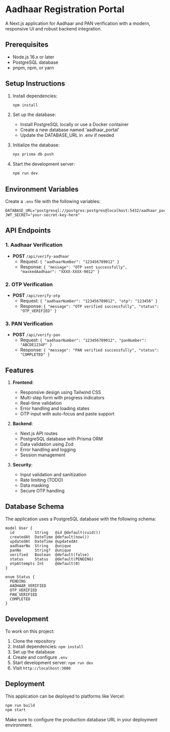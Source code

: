 # Aadhaar Registration Portal

A Next.js application for Aadhaar and PAN verification with a modern, responsive UI and robust backend integration.

## Prerequisites

- Node.js 16.x or later
- PostgreSQL database
- pnpm, npm, or yarn

## Setup Instructions

1. Install dependencies:

   ```bash
   npm install
   ```

2. Set up the database:

   - Install PostgreSQL locally or use a Docker container
   - Create a new database named 'aadhaar_portal'
   - Update the DATABASE_URL in .env if needed

3. Initialize the database:

   ```bash
   npx prisma db push
   ```

4. Start the development server:
   ```bash
   npm run dev
   ```

## Environment Variables

Create a `.env` file with the following variables:

```env
DATABASE_URL="postgresql://postgres:postgres@localhost:5432/aadhaar_portal"
JWT_SECRET="your-secret-key-here"
```

## API Endpoints

### 1. Aadhaar Verification

- **POST** `/api/verify-aadhaar`
  - Request: `{ "aadhaarNumber": "123456789012" }`
  - Response: `{ "message": "OTP sent successfully", "maskedAadhaar": "XXXX-XXXX-9012" }`

### 2. OTP Verification

- **POST** `/api/verify-otp`
  - Request: `{ "aadhaarNumber": "123456789012", "otp": "123456" }`
  - Response: `{ "message": "OTP verified successfully", "status": "OTP_VERIFIED" }`

### 3. PAN Verification

- **POST** `/api/verify-pan`
  - Request: `{ "aadhaarNumber": "123456789012", "panNumber": "ABCDE1234F" }`
  - Response: `{ "message": "PAN verified successfully", "status": "COMPLETED" }`

## Features

1. **Frontend**:

   - Responsive design using Tailwind CSS
   - Multi-step form with progress indicators
   - Real-time validation
   - Error handling and loading states
   - OTP input with auto-focus and paste support

2. **Backend**:

   - Next.js API routes
   - PostgreSQL database with Prisma ORM
   - Data validation using Zod
   - Error handling and logging
   - Session management

3. **Security**:
   - Input validation and sanitization
   - Rate limiting (TODO)
   - Data masking
   - Secure OTP handling

## Database Schema

The application uses a PostgreSQL database with the following schema:

```prisma
model User {
  id         String   @id @default(cuid())
  createdAt  DateTime @default(now())
  updatedAt  DateTime @updatedAt
  aadhaarNo  String   @unique
  panNo      String?  @unique
  verified   Boolean  @default(false)
  status     Status   @default(PENDING)
  otpAttempts Int     @default(0)
}

enum Status {
  PENDING
  AADHAAR_VERIFIED
  OTP_VERIFIED
  PAN_VERIFIED
  COMPLETED
}
```

## Development

To work on this project:

1. Clone the repository
2. Install dependencies: `npm install`
3. Set up the database
4. Create and configure `.env`
5. Start development server: `npm run dev`
6. Visit `http://localhost:3000`

## Deployment

This application can be deployed to platforms like Vercel:

```bash
npm run build
npm start
```

Make sure to configure the production database URL in your deployment environment.
